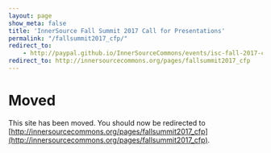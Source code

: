 ```yaml
---
layout: page
show_meta: false
title: 'InnerSource Fall Summit 2017 Call for Presentations'
permalink: "/fallsummit2017_cfp/"
redirect_to: 
    - http://paypal.github.io/InnerSourceCommons/events/isc-fall-2017-cfp/
redirect_to: http://innersourcecommons.org/pages/fallsummit2017_cfp
---
```


# Moved

This site has been moved. You should now be redirected to [http://innersourcecommons.org/pages/fallsummit2017_cfp](http://innersourcecommons.org/pages/fallsummit2017_cfp).